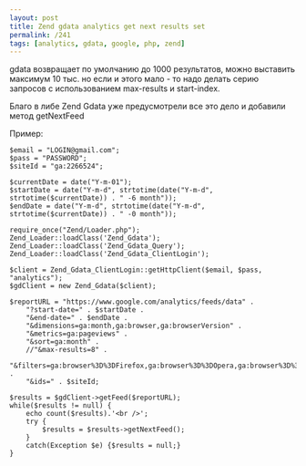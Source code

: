 ```yaml
---
layout: post
title: Zend gdata analytics get next results set
permalink: /241
tags: [analytics, gdata, google, php, zend]
---
```


gdata возвращает по умолчанию до 1000 результатов, можно выставить максимум 10
тыс. но если и этого мало - то надо делать серию запросов с использованием
max-results и start-index.


Благо в либе Zend Gdata уже предусмотрели все это дело и добавили метод
getNextFeed


Пример:


    $email = "LOGIN@gmail.com";
    $pass = "PASSWORD";
    $siteId = "ga:2266524";

    $currentDate = date("Y-m-01");
    $startDate = date("Y-m-d", strtotime(date("Y-m-d", strtotime($currentDate)) . " -6 month"));
    $endDate = date("Y-m-d", strtotime(date("Y-m-d", strtotime($currentDate)) . " -0 month"));

    require_once("Zend/Loader.php");
    Zend_Loader::loadClass('Zend_Gdata');
    Zend_Loader::loadClass('Zend_Gdata_Query');
    Zend_Loader::loadClass('Zend_Gdata_ClientLogin');

    $client = Zend_Gdata_ClientLogin::getHttpClient($email, $pass, "analytics");
    $gdClient = new Zend_Gdata($client);

    $reportURL = "https://www.google.com/analytics/feeds/data" .
        "?start-date=" . $startDate .
        "&end-date=" . $endDate .
        "&dimensions=ga:month,ga:browser,ga:browserVersion" .
        "&metrics=ga:pageviews" .
        "&sort=ga:month" .
        //"&max-results=8" .
        "&filters=ga:browser%3D%3DFirefox,ga:browser%3D%3DOpera,ga:browser%3D%3DChrome,ga:browser%3D%3DInternet%20Explorer" .
        "&ids=" . $siteId;

    $results = $gdClient->getFeed($reportURL);
    while($results != null) {
        echo count($results).'<br />';
        try {
            $results = $results->getNextFeed();
        }
        catch(Exception $e) {$results = null;}
    }

